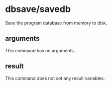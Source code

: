 # dbsave/savedb

Save the program database from memory to disk.

## arguments

This command has no arguments.

## result

This command does not set any result variables.
